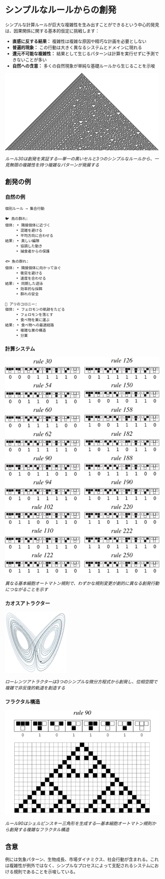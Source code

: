 # シンプルなルールからの創発

シンプルな計算ルールが巨大な複雑性を生み出すことができるという中心的発見は、因果関係に関する基本的仮定に挑戦します：

- **直感に反する結果：** 複雑性は複雑な原因や精巧な計画を必要としない
- **普遍的現象：** この行動は大きく異なるシステムとドメインに現れる
- **還元不可能な複雑性：** 結果として生じるパターンは計算を実行せずに予測できないことが多い
- **自然への含意：** 多くの自然現象が単純な基礎ルールから生じることを示唆

![ルール30の複雑性](images/cellular-automata/rule-30-evolution-250.jpg)

*ルール30は創発を実証する—単一の黒いセルと3つのシンプルなルールから、一見無限の複雑性を持つ複雑なパターンが発展する*

## 創発の例

### 自然の例

```
個別ルール → 集合行動

🐦 鳥の群れ:
個体: • 隣接個体に近づく
     • 混雑を避ける
     • 平均方向に合わせる
結果: • 美しい編隊
     • 協調した動き
     • 捕食者からの保護

🐟 魚の群れ:
個体: • 隣接個体に向かって泳ぐ
     • 衝突を避ける
     • 速度を合わせる
結果: • 同期した遊泳
     • 効率的な採餌
     • 群れの安全

🐜 アリのコロニー:
個体: • フェロモンの軌跡をたどる
     • フェロモンを落とす
     • 食べ物を巣に運ぶ
結果: • 食べ物への最適経路
     • 複雑な巣の構造
     • 分業
```

### 計算システム
![基本CA規則](images/cellular-automata/elementary-ca-rules.svg)

*異なる基本細胞オートマトン規則で、わずかな規則変更が劇的に異なる創発行動につながることを示す*

### カオスアトラクター
![ローレンツアトラクター](images/chaos/lorenz-attractor-animation.gif)

*ローレンツアトラクターは3つのシンプルな微分方程式から創発し、位相空間で複雑で非反復的軌道を創造する*

### フラクタル構造
![シェルピンスキー三角形](images/fractals/rule-90-sierpinski.svg)

*ルール90はシェルピンスキー三角形を生成する—基本細胞オートマトン規則から創発する複雑なフラクタル構造*

## 含意

例には気象パターン、生物成長、市場ダイナミクス、社会行動が含まれる。これは複雑性が例外ではなく、シンプルなプロセスによって支配されるシステムにおける規則であることを示唆している。